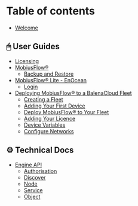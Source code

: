 # Table of contents

* [Welcome](README.md)

## 🖱 User Guides

* [Licensing](user-guides/licensing.md)
* [MobiusFlow®](user-guides/mobiusflow-r/README.md)
  * [Backup and Restore](user-guides/mobiusflow-r/backup-and-restore.md)
* [MobiusFlow® Lite - EnOcean](<README (2).md>)
  * [Login](user-guides/mobiusflow-r-lite-enocean/login.md)
* [Deploying MobiusFlow® to a BalenaCloud Fleet](user-guides/deploying-mobiusflow-r-to-a-balenacloud-fleet/README.md)
  * [Creating a Fleet](user-guides/deploying-mobiusflow-r-to-a-balenacloud-fleet/creating-a-fleet.md)
  * [Adding Your First Device](user-guides/deploying-mobiusflow-r-to-a-balenacloud-fleet/adding-your-first-device.md)
  * [Deploy MobiusFlow® to Your Fleet](user-guides/deploying-mobiusflow-r-to-a-balenacloud-fleet/deploy-mobiusflow-r-to-your-fleet.md)
  * [Adding Your Licence](user-guides/deploying-mobiusflow-r-to-a-balenacloud-fleet/adding-your-licence.md)
  * [Device Variables](user-guides/deploying-mobiusflow-r-to-a-balenacloud-fleet/set-the-hub-id.md)
  * [Configure Networks](user-guides/deploying-mobiusflow-r-to-a-balenacloud-fleet/configure-networks.md)

## ⚙ Technical Docs

* [Engine API](<README (1) (1).md>)
  * [Authorisation](technical-docs/engine-api/authorisation.md)
  * [Discover](technical-docs/engine-api/discover.md)
  * [Node](technical-docs/engine-api/node.md)
  * [Service](technical-docs/engine-api/service.md)
  * [Object](technical-docs/engine-api/object.md)
